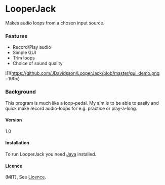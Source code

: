 # LooperJack

Makes audio loops from a chosen input source. 

### Features

* Record/Play audio
* Simple GUI
* Trim loops
* Choice of sound quality 



![](https://github.com/JDavidsson/LooperJack/blob/master/gui_demo.png =100x)


### Background

This program is much like a loop-pedal.
My aim is to be able to easily and quick make record audio-loops for e.g. practice or play-a-long.

#### Version
1.0

#### Installation

To run LooperJack you need [Java] installed. 

[Java]: <http://www.oracle.com/technetwork/java/javase/downloads/jre8-downloads-2133155.html>

#### Licence

(MIT), See [Licence].

[Licence]: <https://github.com/JDavidsson/LooperJack/blob/master/LICENSE>